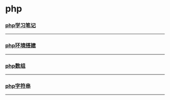 php
===

### [php学习笔记](note)

---

### [php环境搭建](install)

---

### [php数组](array)

---

### [php字符串](string)

---
